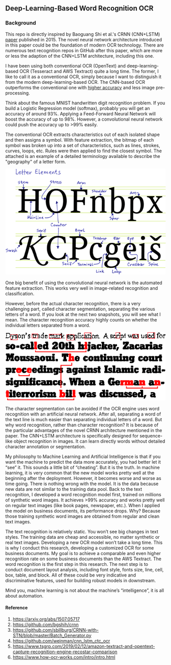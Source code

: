 ## Deep-Learning-Based Word Recognition OCR

### Background
This repo is directly inspired by Baoguang Shi et al.'s CRNN (CNN+LSTM) [paper](https://arxiv.org/abs/1507.05717) published in 2015. The novel
 neural network architecture introduced in this paper could be the foundation of modern OCR technology. There are numerous text recognition repos
  in GitHub after this paper, which are more or less the adaption of the CNN+LSTM architecture, including this one. 

I have been using both conventional OCR (OpenText) and deep-learning-based OCR (Tesseract and AWS Textract) quite a long time. The former, I like to call it as a conventional OCR, simply because I want to distinguish it from the modern deep-learning-based OCR. 
 The CNN-based OCR outperforms the conventional one with [higher accuracy](https://www.tsgrp.com/2019/02/12/amazon-textract-and-opentext-capture-recognition-engine-recostar-comparison) and less image pre-processing. 

Think about the famous MNIST handwritten digit recognition problem. If you build a Logistic Regression model (softmax), probably you will get an
 accuracy of around 93%. Applying a Feed-Forward Neural Network will boost the accuracy of up to 98%. However, a convolutional neural network could push the accuracy up to >99% easily. 
    
The conventional OCR extracts characteristics out of each isolated shape and then assigns a symbol. With feature extraction, the bitmap of each symbol was broken up into a set of characteristics, such as lines, strokes, curves, loops, etc. Rules were then applied to find the closest symbol. The attached is an example of a detailed terminology available to describe the "geography" of a letter form.    
    
<img width="600" alt="Font Anatomy" src="https://github.com/AI-Passionner/word-recognition-ocr/blob/master/images/letter-anatomy.png?raw=true">

One big benefit of using the convolutional neural network is the automated feature extraction. This works very well in image-related recognition and classification. 

However, before the actual character recognition, there is a very challenging part, called character segmentation, separating the various letters of a word. If you look at the next two snapshots, you will see what I mean. The character recognition accuracy highly counts on whether the individual letters separated from a word. 
 
<img width="600" alt="Touching Characters" src="https://github.com/AI-Passionner/word-recognition-ocr/blob/master/images/touching_characters.png?raw=true">
 
<img width="600" alt="Degraded Characters" src="https://github.com/AI-Passionner/word-recognition-ocr/blob/master/images/degraded_characters.png?raw=true">

The character segmentation can be avoided if the OCR engine uses word recognition with an artificial neural network. After all, separating a word of the text line is much easier than separating individual letters of a word. But why word recognition, rather than character recognition? It is because of the particular advantages of the novel CRNN architecture mentioned in the paper. The CNN+LSTM architecture is specifically designed for sequence-like object recognition in images. It can learn directly words without detailed character annotation or segmentation. 

My philosophy to Machine Learning and Artificial Intelligence is that if you want the machine to predict the data more accurately, you had better
  let it “see” it. This sounds a little bit of “cheating”. But it is the truth. In machine learning, it is very common that the new model works pretty well at the beginning after the deployment. However, it becomes worse and worse as time going. There is nothing wrong with the model. It is the data because new data are not similar to the training data pool. Back to the text recognition, I developed a word recognition model first, trained on millions of synthetic word images. It achieves >99% accuracy and works pretty well on regular text images (like book pages, newspaper, etc.). When I applied the model on business documents, its performance drops. Why? Because those training synthetic word images are obtained from regular and clean text images. 

The text recognition is relatively static. You won’t see big changes in text styles. The training data are cheap and accessible, no matter synthetic or real text images. Developing a new OCR model won’t take a long time. This is why I conduct this research, developing a customized OCR for some business documents. My goal is to achieve a comparable and even higher recognition rate on some business documents than the AWS Textract. The word recognition is the first step in this research. The next step is to conduct document layout analysis, including font style, fonts size, line, cell, box, table, and block. All of these could be very indicative and discriminative features, used for building robust models in downstream. 

Mind you, machine learning is not about the machine’s “intelligence”, it is all about automation.   


#### Reference
1. https://arxiv.org/abs/1507.05717
2. https://github.com/bgshih/crnn
3. https://github.com/sbillburg/CRNN-with-STN/blob/master/Batch_Generator.py
4. https://github.com/weinman/cnn_lstm_ctc_ocr
5. https://www.tsgrp.com/2019/02/12/amazon-textract-and-opentext-capture-recognition-engine-recostar-comparison
6. https://www.how-ocr-works.com/intro/intro.html
